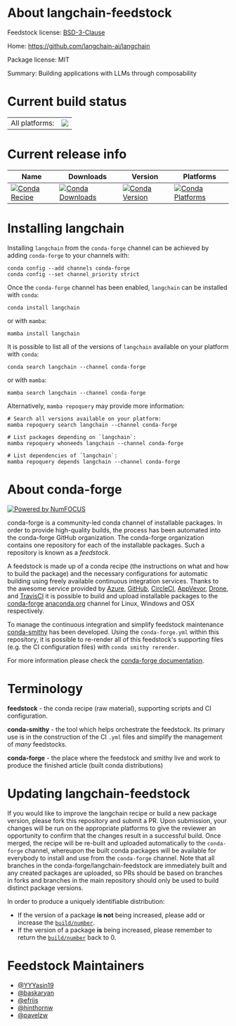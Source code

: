 About langchain-feedstock
=========================

Feedstock license: [BSD-3-Clause](https://github.com/conda-forge/langchain-feedstock/blob/main/LICENSE.txt)

Home: https://github.com/langchain-ai/langchain

Package license: MIT

Summary: Building applications with LLMs through composability

Current build status
====================


<table><tr><td>All platforms:</td>
    <td>
      <a href="https://dev.azure.com/conda-forge/feedstock-builds/_build/latest?definitionId=19097&branchName=main">
        <img src="https://dev.azure.com/conda-forge/feedstock-builds/_apis/build/status/langchain-feedstock?branchName=main">
      </a>
    </td>
  </tr>
</table>

Current release info
====================

| Name | Downloads | Version | Platforms |
| --- | --- | --- | --- |
| [![Conda Recipe](https://img.shields.io/badge/recipe-langchain-green.svg)](https://anaconda.org/conda-forge/langchain) | [![Conda Downloads](https://img.shields.io/conda/dn/conda-forge/langchain.svg)](https://anaconda.org/conda-forge/langchain) | [![Conda Version](https://img.shields.io/conda/vn/conda-forge/langchain.svg)](https://anaconda.org/conda-forge/langchain) | [![Conda Platforms](https://img.shields.io/conda/pn/conda-forge/langchain.svg)](https://anaconda.org/conda-forge/langchain) |

Installing langchain
====================

Installing `langchain` from the `conda-forge` channel can be achieved by adding `conda-forge` to your channels with:

```
conda config --add channels conda-forge
conda config --set channel_priority strict
```

Once the `conda-forge` channel has been enabled, `langchain` can be installed with `conda`:

```
conda install langchain
```

or with `mamba`:

```
mamba install langchain
```

It is possible to list all of the versions of `langchain` available on your platform with `conda`:

```
conda search langchain --channel conda-forge
```

or with `mamba`:

```
mamba search langchain --channel conda-forge
```

Alternatively, `mamba repoquery` may provide more information:

```
# Search all versions available on your platform:
mamba repoquery search langchain --channel conda-forge

# List packages depending on `langchain`:
mamba repoquery whoneeds langchain --channel conda-forge

# List dependencies of `langchain`:
mamba repoquery depends langchain --channel conda-forge
```


About conda-forge
=================

[![Powered by
NumFOCUS](https://img.shields.io/badge/powered%20by-NumFOCUS-orange.svg?style=flat&colorA=E1523D&colorB=007D8A)](https://numfocus.org)

conda-forge is a community-led conda channel of installable packages.
In order to provide high-quality builds, the process has been automated into the
conda-forge GitHub organization. The conda-forge organization contains one repository
for each of the installable packages. Such a repository is known as a *feedstock*.

A feedstock is made up of a conda recipe (the instructions on what and how to build
the package) and the necessary configurations for automatic building using freely
available continuous integration services. Thanks to the awesome service provided by
[Azure](https://azure.microsoft.com/en-us/services/devops/), [GitHub](https://github.com/),
[CircleCI](https://circleci.com/), [AppVeyor](https://www.appveyor.com/),
[Drone](https://cloud.drone.io/welcome), and [TravisCI](https://travis-ci.com/)
it is possible to build and upload installable packages to the
[conda-forge](https://anaconda.org/conda-forge) [anaconda.org](https://anaconda.org/)
channel for Linux, Windows and OSX respectively.

To manage the continuous integration and simplify feedstock maintenance
[conda-smithy](https://github.com/conda-forge/conda-smithy) has been developed.
Using the ``conda-forge.yml`` within this repository, it is possible to re-render all of
this feedstock's supporting files (e.g. the CI configuration files) with ``conda smithy rerender``.

For more information please check the [conda-forge documentation](https://conda-forge.org/docs/).

Terminology
===========

**feedstock** - the conda recipe (raw material), supporting scripts and CI configuration.

**conda-smithy** - the tool which helps orchestrate the feedstock.
                   Its primary use is in the construction of the CI ``.yml`` files
                   and simplify the management of *many* feedstocks.

**conda-forge** - the place where the feedstock and smithy live and work to
                  produce the finished article (built conda distributions)


Updating langchain-feedstock
============================

If you would like to improve the langchain recipe or build a new
package version, please fork this repository and submit a PR. Upon submission,
your changes will be run on the appropriate platforms to give the reviewer an
opportunity to confirm that the changes result in a successful build. Once
merged, the recipe will be re-built and uploaded automatically to the
`conda-forge` channel, whereupon the built conda packages will be available for
everybody to install and use from the `conda-forge` channel.
Note that all branches in the conda-forge/langchain-feedstock are
immediately built and any created packages are uploaded, so PRs should be based
on branches in forks and branches in the main repository should only be used to
build distinct package versions.

In order to produce a uniquely identifiable distribution:
 * If the version of a package **is not** being increased, please add or increase
   the [``build/number``](https://docs.conda.io/projects/conda-build/en/latest/resources/define-metadata.html#build-number-and-string).
 * If the version of a package **is** being increased, please remember to return
   the [``build/number``](https://docs.conda.io/projects/conda-build/en/latest/resources/define-metadata.html#build-number-and-string)
   back to 0.

Feedstock Maintainers
=====================

* [@YYYasin19](https://github.com/YYYasin19/)
* [@baskaryan](https://github.com/baskaryan/)
* [@efriis](https://github.com/efriis/)
* [@hinthornw](https://github.com/hinthornw/)
* [@pavelzw](https://github.com/pavelzw/)

